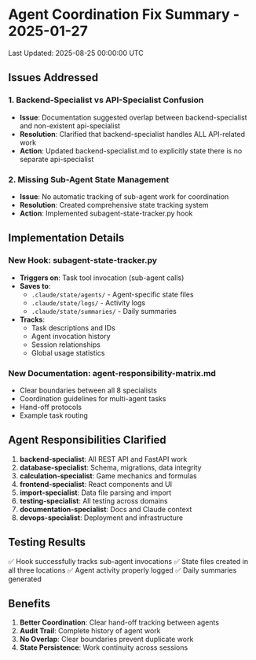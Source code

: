 # Agent Coordination Fix Summary - 2025-01-27
Last Updated: 2025-08-25 00:00:00 UTC

## Issues Addressed

### 1. Backend-Specialist vs API-Specialist Confusion
- **Issue**: Documentation suggested overlap between backend-specialist and non-existent api-specialist
- **Resolution**: Clarified that backend-specialist handles ALL API-related work
- **Action**: Updated backend-specialist.md to explicitly state there is no separate api-specialist

### 2. Missing Sub-Agent State Management
- **Issue**: No automatic tracking of sub-agent work for coordination
- **Resolution**: Created comprehensive state tracking system
- **Action**: Implemented subagent-state-tracker.py hook

## Implementation Details

### New Hook: subagent-state-tracker.py
- **Triggers on**: Task tool invocation (sub-agent calls)
- **Saves to**:
  - `.claude/state/agents/` - Agent-specific state files
  - `.claude/state/logs/` - Activity logs
  - `.claude/state/summaries/` - Daily summaries
- **Tracks**:
  - Task descriptions and IDs
  - Agent invocation history
  - Session relationships
  - Global usage statistics

### New Documentation: agent-responsibility-matrix.md
- Clear boundaries between all 8 specialists
- Coordination guidelines for multi-agent tasks
- Hand-off protocols
- Example task routing

## Agent Responsibilities Clarified

1. **backend-specialist**: All REST API and FastAPI work
2. **database-specialist**: Schema, migrations, data integrity
3. **calculation-specialist**: Game mechanics and formulas
4. **frontend-specialist**: React components and UI
5. **import-specialist**: Data file parsing and import
6. **testing-specialist**: All testing across domains
7. **documentation-specialist**: Docs and Claude context
8. **devops-specialist**: Deployment and infrastructure

## Testing Results

✅ Hook successfully tracks sub-agent invocations
✅ State files created in all three locations
✅ Agent activity properly logged
✅ Daily summaries generated

## Benefits

1. **Better Coordination**: Clear hand-off tracking between agents
2. **Audit Trail**: Complete history of agent work
3. **No Overlap**: Clear boundaries prevent duplicate work
4. **State Persistence**: Work continuity across sessions